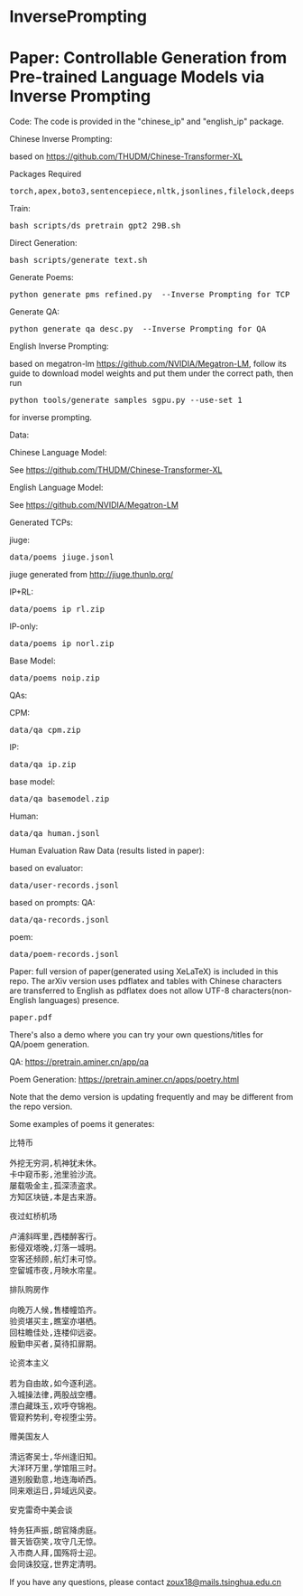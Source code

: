 # InversePrompting

# Paper: Controllable Generation from Pre-trained Language Models via Inverse Prompting

Code:
The code is provided in the "chinese_ip" and "english_ip" package.

Chinese Inverse Prompting:

based on https://github.com/THUDM/Chinese-Transformer-XL

Packages Required
<pre>
torch,apex,boto3,sentencepiece,nltk,jsonlines,filelock,deepspeed=0.3.16,pypinyin,pandas
</pre>
 

Train:
<pre>
bash scripts/ds_pretrain_gpt2_29B.sh
</pre>

Direct Generation:
<pre>
bash scripts/generate_text.sh
</pre>
Generate Poems:
<pre>
python generate_pms_refined.py  --Inverse Prompting for TCP Generation
</pre>
Generate QA:
<pre>
python generate_qa_desc.py  --Inverse Prompting for QA
</pre>
English Inverse Prompting: 

based on megatron-lm https://github.com/NVIDIA/Megatron-LM, follow its guide to download model weights and put them under the correct path, then run
<pre>
python tools/generate_samples_sgpu.py --use-set 1
</pre>
for inverse prompting.

Data:

Chinese Language Model:

See https://github.com/THUDM/Chinese-Transformer-XL

English Language Model:

See https://github.com/NVIDIA/Megatron-LM

Generated TCPs:

jiuge:<pre>data/poems_jiuge.jsonl</pre>
jiuge generated from http://jiuge.thunlp.org/

IP+RL: <pre>data/poems_ip_rl.zip</pre>
IP-only: <pre>data/poems_ip_norl.zip</pre>
Base Model: <pre>data/poems_noip.zip</pre>

QAs:

CPM: <pre>data/qa_cpm.zip</pre>
IP: <pre>data/qa_ip.zip</pre>
base model: <pre>data/qa_basemodel.zip</pre>
Human: <pre>data/qa_human.jsonl</pre>

Human Evaluation Raw Data (results listed in paper): 

based on evaluator: <pre>data/user-records.jsonl</pre>
based on prompts:
QA: <pre>data/qa-records.jsonl</pre>
poem: <pre>data/poem-records.jsonl</pre>

Paper: full version of paper(generated using XeLaTeX) is included in this repo. The arXiv version uses pdflatex and tables with Chinese characters are transferred to English as pdflatex does not allow UTF-8 characters(non-English languages) presence. 
<pre>
paper.pdf
</pre>

There's also a demo where you can try your own questions/titles for QA/poem generation.

QA:
https://pretrain.aminer.cn/app/qa

Poem Generation: 
https://pretrain.aminer.cn/apps/poetry.html

Note that the demo version is updating frequently and may be different from the repo version. 

Some examples of poems it generates:

<pre>
比特币

外挖无穷洞,机神犹未休。
卡中窥币影,池里验沙流。
屡载吸金主,孤深渍盗求。
方知区块链,本是古来游。
</pre>

<pre>
夜过虹桥机场 

卢浦斜晖里,西楼醉客行。
影侵双塔晚,灯落一城明。
空客还频顾,航灯未可惊。
空留城市夜,月映水帘星。
</pre>

<pre>
排队购房作 

向晚万人候,售楼幢馅齐。
验资堪买主,瞧室亦堪栖。
回柱瞻佳处,连楼仰远姿。
殷勤申买者,莫待扣扉期。
</pre>

<pre>
论资本主义 

若为自由故,如今逐利逃。
入城操法律,两股战空槽。
漂白藏珠玉,欢呼夺锦袍。
管窥矜势利,夸视堕尘劳。
</pre>

<pre>
赠美国友人

清远寄吴士,华州逢旧知。
大洋环万里,学馆阻三时。
道别殷勤意,地连海峤西。
同来艰运日,异域远风姿。
</pre>

<pre>
安克雷奇中美会谈

特务狂声振,朗官降虏庭。
普天皆窃笑,攻守几无惊。
入市商人拜,国殇将士迎。
会同诛狡寇,世界定清明。
</pre>



If you have any questions, please contact zoux18@mails.tsinghua.edu.cn 

